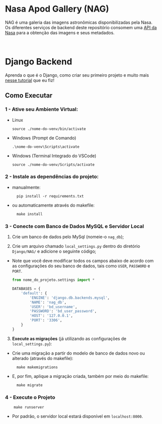 # Nasa Apod Gallery (NAG)
NAG é uma galeria das imagens astronômicas disponibilizadas pela Nasa. Os diferentes serviços de backend deste repositório consomem uma [API da Nasa](https://github.com/nasa/apod-api) para a obtenção das imagens e seus metadados.

<br>

# Django Backend
Aprenda o que é o Django, como criar seu primeiro projeto e muito mais [nesse tutorial](https://github.com/GustavoMartinx/Nasa-Apod-Gallery-Back/blob/main/Django/DjangoTutorial.md) que eu fiz!

## Como Executar

### 1 - Ative seu Ambiente Virtual:

- Linux

    ```
    source ./nome-do-venv/bin/activate
    ```

- Windows (Prompt de Comando)

    ```
    .\nome-do-venv\Scripts\activate
    ```

- Windows (Terminal Integrado do VSCode)

    ```
    source ./nome-do-venv/Scripts/activate
    ```

### 2 - Instale as dependências do projeto:
        
- manualmente:

        pip install -r requirements.txt

- ou automaticamente através do makefile:

        make install


### 3 - Conecte com Banco de Dados MySQL e Servidor Local

1. Crie um banco de dados pelo MySql (nomeie-o `nag_db`);

2. Crie um arquivo chamado ``local_settings.py`` dentro do diretório ``Django/NAG/`` e adicione o seguinte código;

- Note que você deve modificar todos os campos abaixo de acordo com as configurações do seu banco de dados, tais como ``USER``, ``PASSWORD`` e ``PORT``.

    ```python
    from nome_do_projeto.settings import *

    DATABASES = {
        'default': {
            'ENGINE': 'django.db.backends.mysql',
            'NAME': 'nag_db',
            'USER': 'bd_username',
            'PASSWORD': 'bd_user_password',
            'HOST': '127.0.0.1',
            'PORT': '3306',
        }
    }
    ```

3. **Execute as migrações** (já utilizando as configurações de ``local_settings.py``):

- Crie uma migração a partir do modelo de banco de dados novo ou alterado (através do makefile):
    
        make makemigrations

- E, por fim, aplique a migração criada, também por meio do makefile:
    
        make migrate

### 4 - Execute o Projeto

        make runserver

- Por padrão, o servidor local estará disponível em ``localhost:8000``.
